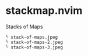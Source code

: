 # stackmap.nvim

Stacks of Maps

```
╰ stack-of-maps.jpeg
╰ stack-of-maps-2.jpeg
╰ stack-of-maps-3.jpeg
```
